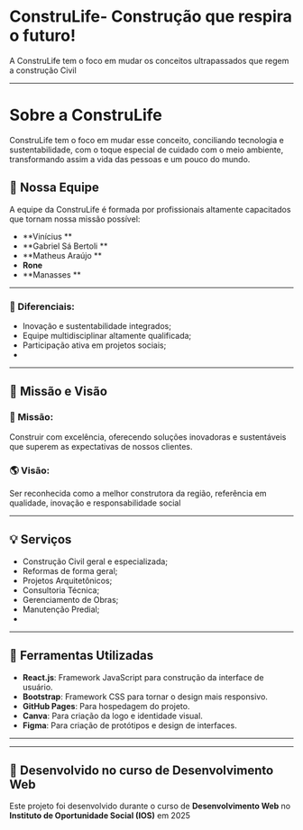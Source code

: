 # ConstruLife- Construção que respira o futuro!

A ConstruLife  tem o foco em mudar os conceitos ultrapassados que regem a construção Civil

---

# Sobre a ConstruLife

ConstruLife tem o foco em mudar esse conceito, conciliando tecnologia e sustentabilidade, com o toque especial de cuidado com o meio ambiente, transformando assim a vida das pessoas e um pouco do mundo.


## 👥 Nossa Equipe

A equipe da ConstruLife é formada por profissionais altamente capacitados que tornam nossa missão possível:
- **Vinícius **
- **Gabriel Sá Bertoli **
- **Matheus Araújo **
- **Rone**
- **Manasses **

---

### 🔑 Diferenciais:
- Inovação e sustentabilidade integrados;
- Equipe multidisciplinar altamente qualificada;
- Participação ativa em projetos sociais;
- 
  


---

## 🚀 Missão e Visão

### 🏁 Missão:
Construir com excelência, oferecendo soluções inovadoras e sustentáveis que superem as expectativas de nossos clientes.


### 🌎 Visão:
Ser reconhecida como a melhor construtora da região, referência em qualidade, inovação e responsabilidade social

---

## 💡 Serviços

- Construção Civil geral e especializada;
- Reformas de forma geral;
- Projetos Arquitetônicos;
- Consultoria Técnica;
- Gerenciamento de Obras;
- Manutenção Predial;
- 
---

## 🔧 Ferramentas Utilizadas

- **React.js**: Framework JavaScript para construção da interface de usuário.
- **Bootstrap**: Framework CSS para tornar o design mais responsivo.
- **GitHub Pages**: Para hospedagem do projeto.
- **Canva**: Para criação da logo e identidade visual.
- **Figma**: Para criação de protótipos e design de interfaces.


---

---

## 🚀 Desenvolvido no curso de Desenvolvimento Web

Este projeto foi desenvolvido durante o curso de **Desenvolvimento Web** no **Instituto de Oportunidade Social (IOS)** em 2025
